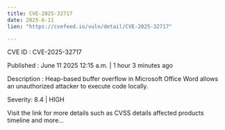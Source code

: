 ```yaml
---
title: CVE-2025-32717
date: 2025-6-11
lien: "https://cvefeed.io/vuln/detail/CVE-2025-32717"

---
```


CVE ID : CVE-2025-32717

Published :  June 11
2025
12:15 a.m. | 1 hour
3 minutes ago

Description : Heap-based buffer overflow in Microsoft Office Word allows an unauthorized attacker to execute code locally.

Severity: 8.4 | HIGH

Visit the link for more details
such as CVSS details
affected products
timeline
and more...

